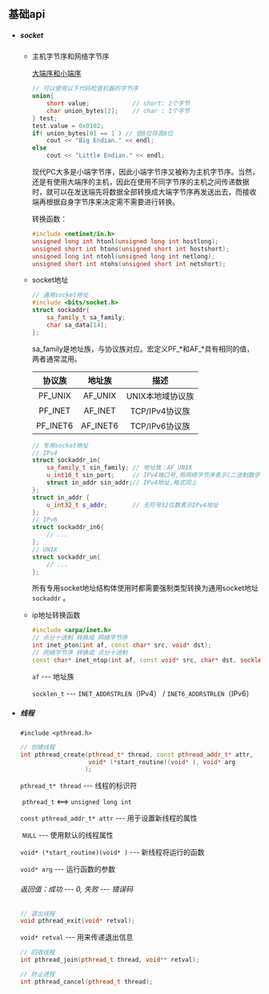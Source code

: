 ## 基础api

- ##### socket

  - 主机字节序和网络字节序

    [大端序和小端序](https://blog.csdn.net/damanchen/article/details/112424874)
  
    ```c++
    // 可以使用以下代码检查机器的字节序
    union{
        short value;			// short: 2个字节
        char union_bytes[2];	// char : 1个字节
    } test;
    test.value = 0x0102;
    if( union_bytes[0] == 1 ) // 低8位存高8位
        cout << "Big Endian." << endl;
    else
        cout << "Little Endian." << endl;
    ```

    现代PC大多是小端字节序，因此小端字节序又被称为主机字节序。当然，还是有使用大端序的主机，因此在使用不同字节序的主机之间传递数据时，就可以在发送端先将数据全部转换成大端字节序再发送出去，而接收端再根据自身字节序来决定需不需要进行转换。

    转换函数：

    ```C++
    #include <netinet/in.h>
    unsigned long int htonl(unsigned long int hostlong);
    unsigned short int htons(unsigned short int hostshort);
    unsigned long int ntohl(unsigned long int netlong);
    unsigned short int ntohs(unsigned short int netshort);
    ```
  
  - socket地址
  
    ```c++
    // 通用socket地址
    #include <bits/socket.h>
    struct sockaddr{
        sa_family_t sa_family;
        char sa_data[14];
    };
    ```
  
    sa_family是地址族，与协议族对应。宏定义PF_*和AF_*具有相同的值，两者通常混用。
  
    |  协议族  |  地址族  |       描述       |
    | :------: | :------: | :--------------: |
    | PF_UNIX  | AF_UNIX  | UNIX本地域协议族 |
    | PF_INET  | AF_INET  |  TCP/IPv4协议族  |
    | PF_INET6 | AF_INET6 |  TCP/IPv6协议族  |

    ```c++
    // 专用socket地址
    // IPv4
    struct sockaddr_in{
        sa_family_t sin_family; // 地址族：AF_UNIX
        u_int16_t sin_port;		// IPv4端口号,用网络字节序表示(二进制数字)
        struct in_addr sin_addr;// IPv4地址,格式同上
    };
    struct in_addr {
        u_int32_t s_addr;		// 无符号32位数表示IPv4地址
    };
    // IPv6
    struct sockaddr_in6{
        // ...
    };
    // UNIX
    struct sockaddr_un{
        // ...
    };
    ```
  
    所有专用socket地址结构体使用时都需要强制类型转换为通用socket地址`sockaddr` 。
  
  - ip地址转换函数
  
    ```c++
    #include <arpa/inet.h>
    // 点分十进制 转换成 网络字节序
    int inet_pton(int af, const char* src, void* dst);
    // 网络字节序 转换成 点分十进制
    const char* inet_ntop(int af, const void* src, char* dst, socklen_t cnt);
    ```
  
    `af` --- 地址族
  
    `socklen_t` --- `INET_ADDRSTRLEN`（IPv4） / `INET6_ADDRSTRLEN`（IPv6）
  
- ##### 线程

  `#include <pthread.h>`

  ```c++
  // 创建线程
  int pthread_create(pthread_t* thread, const pthread_addr_t* attr,
                     void* (*start_routine)(void* ), void* arg
                    );
  ```

  `pthread_t* thread` --- 线程的标识符

  ​		`pthread_t` <==> `unsigned long int` 

  `const pthread_addr_t* attr` --- 用于设置新线程的属性

  ​		`NULL` --- 使用默认的线程属性

  `void* (*start_routine)(void* )` --- 新线程将运行的函数

  `void* arg` --- 运行函数的参数

  ###### 返回值：成功 --- 0, 失败 --- 错误码

  

  ```c++
  // 退出线程
  void pthread_exit(void* retval);
  ```

  `void* retval` --- 用来传递退出信息

  

  ```c++
  // 回收线程
  int pthread_join(pthread_t thread, void** retval);
  ```

  ```c++
  // 终止进程
  int pthread_cancel(pthread_t thread);
  ```

  

  

  

  

  

  

  

  

  